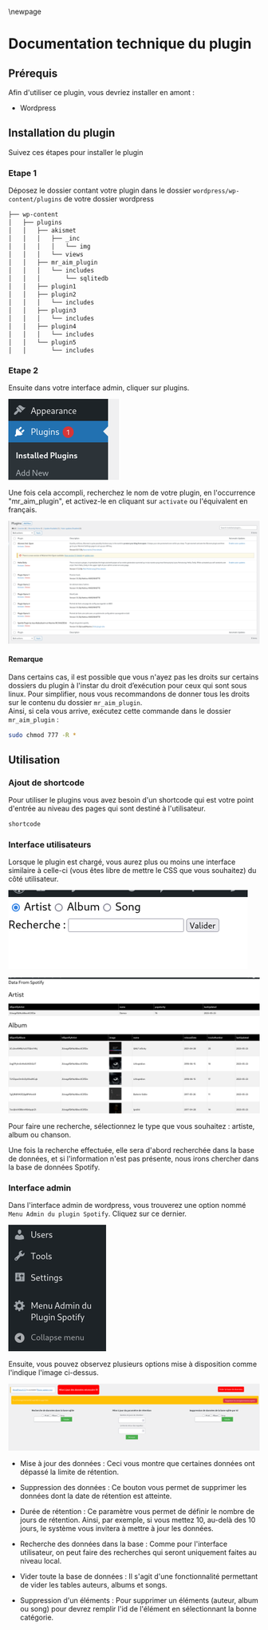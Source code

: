 \newpage
# Documentation technique du plugin

## Prérequis

Afin d'utiliser ce plugin, vous devriez installer en amont :  

- Wordpress  


## Installation du plugin 

Suivez ces étapes pour installer le plugin

### Etape 1

Déposez le dossier contant votre plugin dans le dossier ```wordpress/wp-content/plugins``` de votre dossier wordpress
```
├── wp-content
│   ├── plugins
│   │   ├── akismet
│   │   │   ├── _inc
│   │   │   │   └── img
│   │   │   └── views
│   │   ├── mr_aim_plugin
│   │   │   └── includes
│   │   │       └── sqlitedb
│   │   ├── plugin1
│   │   ├── plugin2
│   │   │   └── includes
│   │   ├── plugin3
│   │   │   └── includes
│   │   ├── plugin4
│   │   │   └── includes
│   │   └── plugin5
│   │       └── includes
```

### Etape 2

Ensuite dans votre interface admin, cliquer sur plugins.  

![Plugins dans wordpress](images/plugin.png)

Une fois cela accompli, recherchez le nom de votre plugin, en l'occurrence "mr_aim_plugin", et activez-le en cliquant sur ``activate`` ou l'équivalent en français. 

![Liste des plugins présent dans le dossier plugins](images/activation.png)

#### **Remarque**
   
Dans certains cas, il est possible que vous n'ayez pas les droits sur certains dossiers du plugin à l'instar du droit d’exécution pour ceux qui sont sous linux. Pour simplifier, nous vous recommandons de donner tous les droits sur le contenu du dossier ``mr_aim_plugin``.  
 Ainsi, si cela vous arrive, exécutez cette commande dans le dossier ``mr_aim_plugin`` :  

```bash  
sudo chmod 777 -R * 
```

## Utilisation
### Ajout de shortcode

Pour utiliser le plugins vous avez besoin d'un shortcode qui est votre point d'entrée au niveau des pages qui sont destiné à l'utilisateur. 

```bash  
shortcode
```

### Interface utilisateurs 

Lorsque le plugin est chargé, vous aurez plus ou moins une interface similaire à celle-ci (vous êtes libre de mettre le CSS que vous souhaitez) du côté utilisateur. 

![Recherche](images/interfaceUser.png) 

![Recherche d'infos par Artiste](images/recherche.png)

Pour faire une recherche, sélectionnez le type que vous souhaitez : artiste, album ou chanson. 

Une fois la recherche effectuée, elle sera d'abord recherchée dans la base de données, et si l'information n'est pas présente, nous irons chercher dans la base de données Spotify.

### Interface admin

Dans l'interface admin de wordpress, vous trouverez une option nommé ``Menu Admin du plugin Spotify``. Cliquez sur ce dernier.

![Admin Menu du plugin](images/adminMenu.png)

Ensuite, vous pouvez observez plusieurs options mise à disposition comme l'indique l'image ci-dessus. 

![Paramétrages](images/params.png)

- Mise à jour des données : Ceci vous montre que certaines données ont dépassé la limite de rétention.
- Suppression des données : Ce bouton vous permet de supprimer les données dont la date de rétention est atteinte.
- Durée de rétention : Ce paramètre vous permet de définir le nombre de jours de rétention. Ainsi, par exemple, si vous mettez 10, au-delà des 10 jours, le système vous invitera à mettre à jour les données.
- Recherche des données dans la base : Comme pour l'interface utilisateur, on peut faire des recherches qui seront uniquement faites au niveau local.
- Vider toute la base de données : Il s'agit d'une fonctionnalité permettant de vider les tables auteurs, albums et songs.

- Suppression d'un éléments :  Pour supprimer un éléments (auteur, album ou song) pour devrez remplir l'id de l'élément en sélectionnant la bonne catégorie. 
